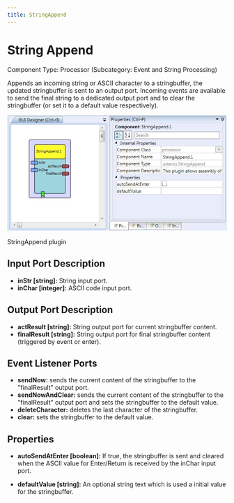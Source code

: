 ```yaml
---
title: StringAppend
---
```


# String Append

Component Type: Processor (Subcategory: Event and String Processing)

Appends an incoming string or ASCII character to a stringbuffer, the updated stringbuffer is sent to an output port. Incoming events are available to send the final string to a dedicated output port and to clear the stringbuffer (or set it to a default value respectively).

![Screenshot: StringAppend plugin](./img/StringAppend.jpg "Screenshot: StringAppend plugin")

StringAppend plugin

## Input Port Description

- **inStr \[string\]:** String input port.
- **inChar \[integer\]:** ASCII code input port.

## Output Port Description

- **actResult \[string\]:** String output port for current stringbuffer content.
- **finalResult \[string\]:** String output port for final stringbuffer content (triggered by event or enter).

## Event Listener Ports

- **sendNow:** sends the current content of the stringbuffer to the "finalResult" output port.
- **sendNowAndClear:** sends the current content of the stringbuffer to the "finalResult" output port and sets the stringbuffer to the default value.
- **deleteCharacter:** deletes the last character of the stringbuffer.
- **clear:** sets the stringbuffer to the default value.

## Properties

- **autoSendAtEnter \[boolean\]:** If true, the stringbuffer is sent and cleared when the ASCII value for Enter/Return is received by the inChar input port.

- **defaultValue \[string\]:** An optional string text which is used a initial value for the stringbuffer.
